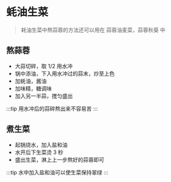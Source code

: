 # 蚝油生菜

> 耗油生菜中熬蒜蓉的方法还可以用在 蒜蓉油麦菜，蒜蓉秋葵 中

## 熬蒜蓉

- 大蒜切碎，取 1/2 用水冲
- 锅中添油，下入用水冲过的蒜末，炒至上色
- 加蚝油，酱油
- 加味精，糖调味
- 加入另一半蒜，搅匀盛出

:::tip
用水冲后的蒜碎熬出来不容易苦
:::

## 煮生菜

- 起锅烧水，加入盐和油
- 水开后下生菜烫 3 秒
- 盛出生菜，淋上上一步熬好的蒜蓉即可

:::tip
水中加入盐和油可以使生菜保持翠绿
:::
